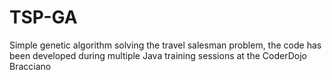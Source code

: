 # TSP-GA
Simple genetic algorithm solving the travel salesman problem, the code has been developed during multiple Java training sessions at the CoderDojo Bracciano

